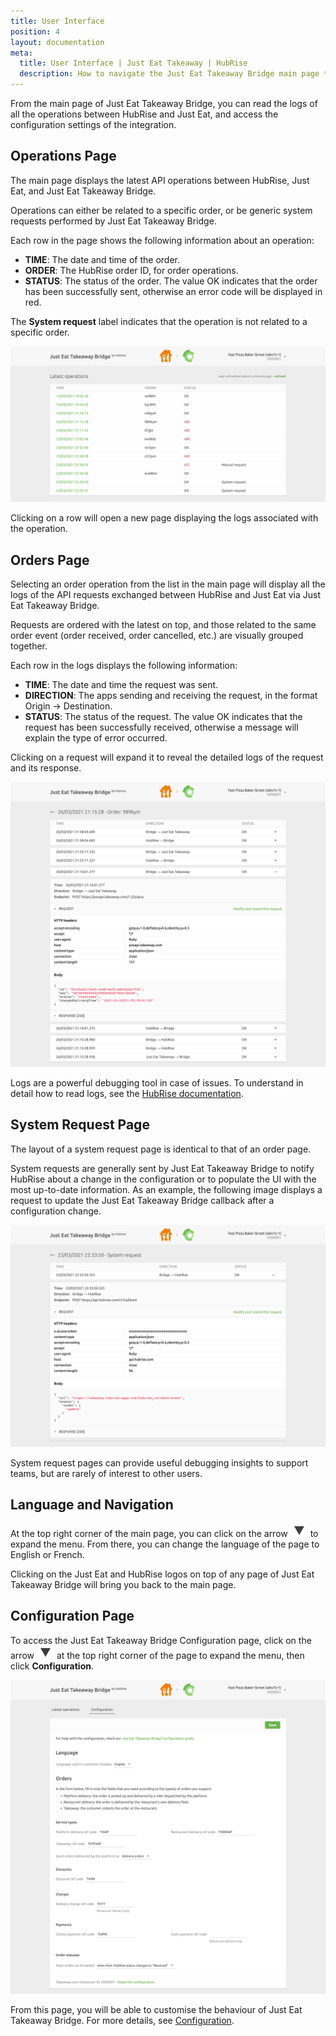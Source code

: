 ```yaml
---
title: User Interface
position: 4
layout: documentation
meta:
  title: User Interface | Just Eat Takeaway | HubRise
  description: How to navigate the Just Eat Takeaway Bridge main page to access information about the orders and customise the behaviour of the bridge.
---
```


From the main page of Just Eat Takeaway Bridge, you can read the logs of all the operations between HubRise and Just Eat, and access the configuration settings of the integration.

## Operations Page

The main page displays the latest API operations between HubRise, Just Eat, and Just Eat Takeaway Bridge.

Operations can either be related to a specific order, or be generic system requests performed by Just Eat Takeaway Bridge.

Each row in the page shows the following information about an operation:

- **TIME**: The date and time of the order.
- **ORDER**: The HubRise order ID, for order operations.
- **STATUS**: The status of the order. The value OK indicates that the order has been successfully sent, otherwise an error code will be displayed in red.

The **System request** label indicates that the operation is not related to a specific order.

![Operations page of Just Eat Takeaway Bridge developed by HubRise](../images/003-en-jet-main-page.png)

Clicking on a row will open a new page displaying the logs associated with the operation.

## Orders Page

Selecting an order operation from the list in the main page will display all the logs of the API requests exchanged between HubRise and Just Eat via Just Eat Takeaway Bridge.

Requests are ordered with the latest on top, and those related to the same order event (order received, order cancelled, etc.) are visually grouped together.

Each row in the logs displays the following information:

- **TIME**: The date and time the request was sent.
- **DIRECTION**: The apps sending and receiving the request, in the format Origin → Destination.
- **STATUS**: The status of the request. The value OK indicates that the request has been successfully received, otherwise a message will explain the type of error occurred.

Clicking on a request will expand it to reveal the detailed logs of the request and its response.

![Order logs page on Just Eat Takeaway Bridge](../images/004-en-jet-order-logs.png)

Logs are a powerful debugging tool in case of issues. To understand in detail how to read logs, see the [HubRise documentation](/docs/hubrise-logs/).

## System Request Page

The layout of a system request page is identical to that of an order page.

System requests are generally sent by Just Eat Takeaway Bridge to notify HubRise about a change in the configuration or to populate the UI with the most up-to-date information. As an example, the following image displays a request to update the Just Eat Takeaway Bridge callback after a configuration change.

![System request page on Just Eat Takeaway Bridge](../images/005-en-jet-system-request.png)

System request pages can provide useful debugging insights to support teams, but are rarely of interest to other users.

## Language and Navigation

At the top right corner of the main page, you can click on the arrow <InlineImage width="20" height="20">![Arrow icon](../images/arrow-icon.jpg)</InlineImage> to expand the menu. From there, you can change the language of the page to English or French.

Clicking on the Just Eat and HubRise logos on top of any page of Just Eat Takeaway Bridge will bring you back to the main page.

## Configuration Page

To access the Just Eat Takeaway Bridge Configuration page, click on the arrow <InlineImage width="20" height="20">![Arrow icon](../images/arrow-icon.jpg)</InlineImage> at the top right corner of the page to expand the menu, then click **Configuration**.

![Just Eat Takeaway Bridge configuration page](../images/002-en-jet-configuration-page.png)

From this page, you will be able to customise the behaviour of Just Eat Takeaway Bridge. For more details, see [Configuration](/apps/just-eat-takeaway/configuration).
